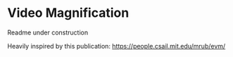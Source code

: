 # Video Magnification

Readme under construction

Heavily inspired by this publication: https://people.csail.mit.edu/mrub/evm/
